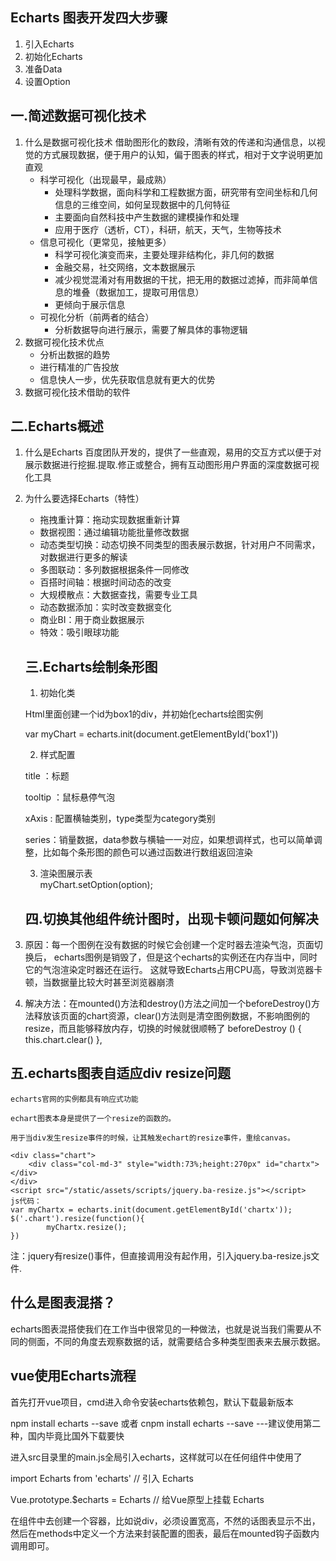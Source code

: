 ## Echarts 图表开发四大步骤
 1. 引入Echarts 
 2. 初始化Echarts
 3. 准备Data
 4. 设置Option
 ## 一.简述数据可视化技术

1. 什么是数据可视化技术
   借助图形化的数段，清晰有效的传递和沟通信息，以视觉的方式展现数据，便于用户的认知，偏于图表的样式，相对于文字说明更加直观
   - 科学可视化（出现最早，最成熟）
     - 处理科学数据，面向科学和工程数据方面，研究带有空间坐标和几何信息的三维空间，如何呈现数据中的几何特征
     - 主要面向自然科技中产生数据的建模操作和处理
     - 应用于医疗（透析，CT），科研，航天，天气，生物等技术
   - 信息可视化（更常见，接触更多）
     - 科学可视化演变而来，主要处理非结构化，非几何的数据
     - 金融交易，社交网络，文本数据展示
     - 减少视觉混淆对有用数据的干扰，把无用的数据过滤掉，而非简单信息的堆叠（数据加工，提取可用信息）
     - 更倾向于展示信息
   - 可视化分析（前两者的结合）
     - 分析数据导向进行展示，需要了解具体的事物逻辑
2. 数据可视化技术优点
   - 分析出数据的趋势
   - 进行精准的广告投放
   - 信息快人一步，优先获取信息就有更大的优势
3. 数据可视化技术借助的软件
## 二.Echarts概述

1. 什么是Echarts
   百度团队开发的，提供了一些直观，易用的交互方式以便于对展示数据进行挖掘.提取.修正或整合，拥有互动图形用户界面的深度数据可视化工具
2. 为什么要选择Echarts（特性）
   - 拖拽重计算：拖动实现数据重新计算
   - 数据视图：通过编辑功能批量修改数据
   - 动态类型切换：动态切换不同类型的图表展示数据，针对用户不同需求，对数据进行更多的解读
   - 多图联动：多列数据根据条件一同修改
   - 百搭时间轴：根据时间动态的改变
   - 大规模散点：大数据查找，需要专业工具
   - 动态数据添加：实时改变数据变化
   - 商业BI：用于商业数据展示
   - 特效：吸引眼球功能
   ## 三.Echarts绘制条形图

	1. 初始化类

	Html里面创建一个id为box1的div，并初始化echarts绘图实例

    var myChart = echarts.init(document.getElementById('box1'))

	2. 样式配置

	title ：标题

	tooltip ：鼠标悬停气泡

	xAxis : 配置横轴类别，type类型为category类别

	series：销量数据，data参数与横轴一一对应，如果想调样式，也可以简单调整，比如每个条形图的颜色可以通过函数进行数组返回渲染

	3. 渲染图展示表	
    myChart.setOption(option);

    ## 四.切换其他组件统计图时，出现卡顿问题如何解决

1. 原因：每一个图例在没有数据的时候它会创建一个定时器去渲染气泡，页面切换后，
echarts图例是销毁了，但是这个echarts的实例还在内存当中，同时它的气泡渲染定时器还在运行。
这就导致Echarts占用CPU高，导致浏览器卡顿，当数据量比较大时甚至浏览器崩溃

2. 解决方法：在mounted()方法和destroy()方法之间加一个beforeDestroy()方法释放该页面的chart资源，clear()方法则是清空图例数据，不影响图例的resize，而且能够释放内存，切换的时候就很顺畅了
       beforeDestroy () {
       	this.chart.clear()
       },

## 五.echarts图表自适应div resize问题

	echarts官网的实例都具有响应式功能

	echart图表本身是提供了一个resize的函数的。

	用于当div发生resize事件的时候，让其触发echart的resize事件，重绘canvas。

    <div class="chart">
        <div class="col-md-3" style="width:73%;height:270px" id="chartx"></div>
    </div>
    <script src="/static/assets/scripts/jquery.ba-resize.js"></script>
    js代码：
    var myChartx = echarts.init(document.getElementById('chartx'));
    $('.chart').resize(function(){
    		myChartx.resize();
    })

 注：jquery有resize()事件，但直接调用没有起作用，引入jquery.ba-resize.js文件.

 ## 什么是图表混搭？

echarts图表混搭使我们在工作当中很常见的一种做法，也就是说当我们需要从不同的侧面，不同的角度去观察数据的话，就需要结合多种类型图表来去展示数据。

## vue使用Echarts流程

首先打开vue项目，cmd进入命令安装echarts依赖包，默认下载最新版本

npm install echarts --save
或者
cnpm install echarts --save   ---建议使用第二种，国内毕竟比国外下载要快

进入src目录里的main.js全局引入echarts，这样就可以在任何组件中使用了

import Echarts from 'echarts'		// 引入 Echarts

Vue.prototype.$echarts = Echarts	// 给Vue原型上挂载 Echarts

在组件中去创建一个容器，比如说div，必须设置宽高，不然的话图表显示不出，然后在methods中定义一个方法来封装配置的图表，最后在mounted钩子函数内调用即可。

## 






